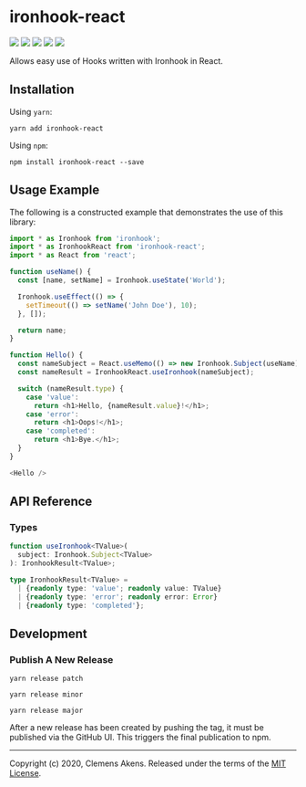 # ironhook-react

[![][ci-badge]][ci-link] [![][version-badge]][version-link]
[![][license-badge]][license-link] [![][types-badge]][types-link]
[![][size-badge]][size-link]

[ci-badge]: https://github.com/clebert/ironhook-react/workflows/CI/badge.svg
[ci-link]: https://github.com/clebert/ironhook-react
[version-badge]: https://badgen.net/npm/v/ironhook-react
[version-link]: https://www.npmjs.com/package/ironhook-react
[license-badge]: https://badgen.net/npm/license/ironhook-react
[license-link]: https://github.com/clebert/ironhook-react/blob/master/LICENSE
[types-badge]: https://badgen.net/npm/types/ironhook-react
[types-link]: https://github.com/clebert/ironhook-react
[size-badge]: https://badgen.net/bundlephobia/minzip/ironhook-react
[size-link]: https://bundlephobia.com/result?p=ironhook-react

Allows easy use of Hooks written with Ironhook in React.

## Installation

Using `yarn`:

```
yarn add ironhook-react
```

Using `npm`:

```
npm install ironhook-react --save
```

## Usage Example

The following is a constructed example that demonstrates the use of this
library:

```js
import * as Ironhook from 'ironhook';
import * as IronhookReact from 'ironhook-react';
import * as React from 'react';

function useName() {
  const [name, setName] = Ironhook.useState('World');

  Ironhook.useEffect(() => {
    setTimeout(() => setName('John Doe'), 10);
  }, []);

  return name;
}

function Hello() {
  const nameSubject = React.useMemo(() => new Ironhook.Subject(useName), []);
  const nameResult = IronhookReact.useIronhook(nameSubject);

  switch (nameResult.type) {
    case 'value':
      return <h1>Hello, {nameResult.value}!</h1>;
    case 'error':
      return <h1>Oops!</h1>;
    case 'completed':
      return <h1>Bye.</h1>;
  }
}
```

```js
<Hello />
```

## API Reference

### Types

```ts
function useIronhook<TValue>(
  subject: Ironhook.Subject<TValue>
): IronhookResult<TValue>;
```

```ts
type IronhookResult<TValue> =
  | {readonly type: 'value'; readonly value: TValue}
  | {readonly type: 'error'; readonly error: Error}
  | {readonly type: 'completed'};
```

## Development

### Publish A New Release

```
yarn release patch
```

```
yarn release minor
```

```
yarn release major
```

After a new release has been created by pushing the tag, it must be published
via the GitHub UI. This triggers the final publication to npm.

---

Copyright (c) 2020, Clemens Akens. Released under the terms of the
[MIT License](https://github.com/clebert/ironhook-react/blob/master/LICENSE).

